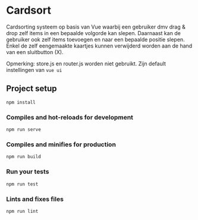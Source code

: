 # Cardsort
Cardsorting systeem op basis van Vue waarbij een gebruiker dmv drag & drop zelf items in een bepaalde volgorde kan slepen.
Daarnaast kan de gebruiker ook zelf items toevoegen en naar een bepaalde positie slepen. Enkel de zelf eengemaakte kaartjes kunnen verwijderd worden
aan de hand van een sluitbutton (X).

Opmerking: store.js en router.js worden niet gebruikt. Zijn default instellingen van `vue ui`


## Project setup
```
npm install
```

### Compiles and hot-reloads for development
```
npm run serve
```

### Compiles and minifies for production
```
npm run build
```

### Run your tests
```
npm run test
```

### Lints and fixes files
```
npm run lint
```
